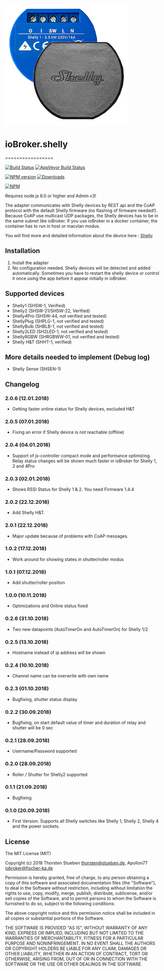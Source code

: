![Logo](admin/shelly.png)
# ioBroker.shelly
=================

[![Build Status](https://travis-ci.org/schmupu/ioBroker.shelly.svg?branch=master)](https://travis-ci.org/schmupu/ioBroker.shelly)
[![AppVeyor Build Status](https://ci.appveyor.com/api/projects/status/github/schmupu/ioBroker.shelly?branch=master&svg=true)](https://ci.appveyor.com/project/schmupu/ioBroker-shelly/)

[![NPM version](http://img.shields.io/npm/v/iobroker.shelly.svg)](https://www.npmjs.com/package/iobroker.shelly)
[![Downloads](https://img.shields.io/npm/dm/iobroker.shelly.svg)](https://www.npmjs.com/package/iobroker.shelly)

[![NPM](https://nodei.co/npm/iobroker.shelly.png?downloads=true)](https://nodei.co/npm/iobroker.shelly/)

Requires node.js 6.0 or higher and Admin v3!

The adapter communicates with Shelly devices by REST api and the CoAP protocol with the default Shelly firmware (no flashing of firmware needed!).
Because CoAP use multicast UDP packages, the Shelly devices has to be in the same subnet like ioBroker.
If you use ioBroker in a docker container, the container has to run in host or macvlan modus.  

You will find more and detailed information about the device here : [Shelly](https://shelly.cloud/)

## Installation

1. Install the adapter
2. No configuration needed. Shelly devices will be detected and added automatically. Sometimes you have to restart the shelly device or control it once using the app before it appear initially in ioBroker.

## Supported devices
* Shelly1 (SHSW-1, Verified)
* Shelly2 (SHSW-21/SHSW-22, Verified)
* Shelly4Pro (SHSW-44, not verified and tested)
* ShellyPlug (SHPLG-1, not verified and tested) 
* ShellyBulb (SHBLB-1, not verified and tested)
* Shelly2LED (SH2LED-1, not verified and tested)
* ShellyRGBW (SHRGBWW-01, not verified and tested)
* Shelly H&T (SHHT-1, verified)

## More details needed to implement (Debug log)
* Shelly Sense (SHSEN-1)

## Changelog

### 2.0.6 (12.01.2018)
* Getting faster online status for Shelly devices, excluded H&T

### 2.0.5 (07.01.2018)
* Fixing an error if Shelly device is not reachable (offline)

### 2.0.4 (04.01.2018)
* Support of js-controller compact mode and performance optimizing. Relay status changes will be shown much faster in ioBroker for Shelly 1, 2 and 4Pro

### 2.0.3 (02.01.2018)
* Shows RSSI Status for Shelly 1 & 2. You need Firmware 1.4.4 

### 2.0.2 (22.12.2018)
* Add Shelly H&T. 

### 2.0.1 (22.12.2018)
* Major update because of problems with CoAP messages. 

### 1.0.2 (17.12.2018)
* Work around for showing states in shutter/roller modus

### 1.0.1 (07.12.2018)
* Add shutter/roller position

### 1.0.0 (10.11.2018)
* Optimizations and Online status fixed

### 0.2.6 (31.10.2018)
* Two new datapoints (AutoTimerOn and AutoTimerOn) for Shelly 1/2

### 0.2.5 (13.10.2018)
* Hostname instead of ip address will be shown

### 0.2.4 (10.10.2018)
* Channel name can be overwrite with own name

### 0.2.3 (01.10.2018)
* Bugfixing, shutter status display

### 0.2.2 (30.09.2018)
* Bugfixing, on start default value of timer and duration of relay and shutter will be 0 sec

### 0.2.1 (28.09.2018)
* Username/Password supported

### 0.2.0 (28.09.2018)
* Roller / Shutter for Shelly2 supported

### 0.1.1 (21.09.2018)
* Bugfixing

### 0.1.0 (20.09.2018)
* First Version. Supports all Shelly switches like Shelly 1, Shelly 2, Shelly 4 and the power sockets.


## License
The MIT License (MIT)

Copyright (c) 2018 Thorsten Stueben <thorsten@stueben.de>, Apollon77 <iobroker@fischer-ka.de>

Permission is hereby granted, free of charge, to any person obtaining a copy
of this software and associated documentation files (the "Software"), to deal
in the Software without restriction, including without limitation the rights
to use, copy, modify, merge, publish, distribute, sublicense, and/or sell
copies of the Software, and to permit persons to whom the Software is
furnished to do so, subject to the following conditions:

The above copyright notice and this permission notice shall be included in
all copies or substantial portions of the Software.

THE SOFTWARE IS PROVIDED "AS IS", WITHOUT WARRANTY OF ANY KIND, EXPRESS OR
IMPLIED, INCLUDING BUT NOT LIMITED TO THE WARRANTIES OF MERCHANTABILITY,
FITNESS FOR A PARTICULAR PURPOSE AND NONINFRINGEMENT. IN NO EVENT SHALL THE
AUTHORS OR COPYRIGHT HOLDERS BE LIABLE FOR ANY CLAIM, DAMAGES OR OTHER
LIABILITY, WHETHER IN AN ACTION OF CONTRACT, TORT OR OTHERWISE, ARISING FROM,
OUT OF OR IN CONNECTION WITH THE SOFTWARE OR THE USE OR OTHER DEALINGS IN
THE SOFTWARE.
